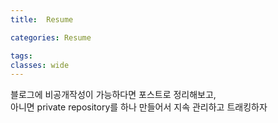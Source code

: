 ```yaml
---
title:  Resume

categories: Resume

tags: 
classes: wide
---
```


  
블로그에 비공개작성이 가능하다면 포스트로 정리해보고,  
아니면 private repository를 하나 만들어서 지속 관리하고 트래킹하자  
  
